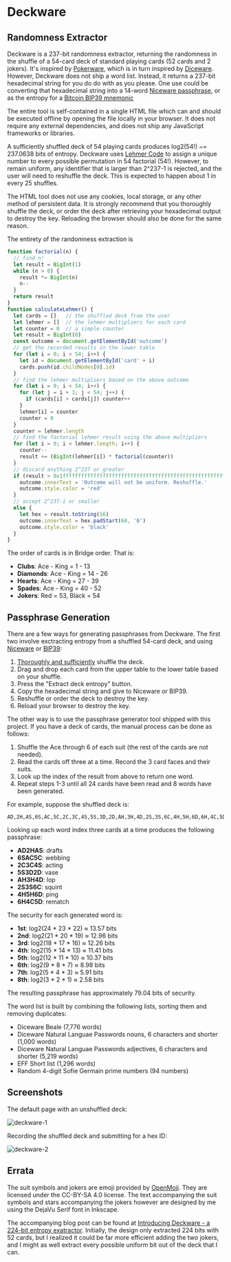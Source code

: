 # Deckware
## Randomness Extractor
Deckware is a 237-bit randomness extractor, returning the randomness in the shuffle of a 54-card
deck of standard playing cards (52 cards and 2 jokers). It's inspired by [Pokerware][1], which is in
turn inspired by [Diceware][2]. However, Deckware does not ship a word list. Instead, it returns a
237-bit hexadecimal string for you do do with as you please. One use could be converting that
hexadecimal string into a 14-word [Niceware passphrase][3], or as the entropy for a [Bitcoin BIP39
mnemonic][4]

The entire tool is self-contained in a single HTML file which can and should be executed offline by
opening the file locally in your browser. It does not require any external dependencies, and does
not ship any JavaScript frameworks or libraries.

A sufficiently shuffled deck of 54 playing cards produces log2(54!) ~= 237.0638 bits of entropy.
Deckware uses [Lehmer Code][5] to assign a unique number to every possible permutation in 54
factorial (54!). However, to remain uniform, any identifier that is larger than 2^237-1 is rejected,
and the user will need to reshuffle the deck. This is expected to happen about 1 in every 25
shuffles.

The HTML tool does not use any cookies, local storage, or any other method of persistent data. It is
strongly recommend that you thoroughly shuffle the deck, or order the deck after retrieving your
hexadecimal output to destroy the key. Reloading the browser should also be done for the same
reason.

The entirety of the randomness extraction is

```javascript
function factorial(n) {
  // find n!
  let result = BigInt(1)
  while (n > 0) {
    result *= BigInt(n)
    n--
  }
  return result
}
function calculateLehmer() {
  let cards = []   // the shuffled deck from the user
  let lehmer = []  // the lehmer multipliers for each card
  let counter = 0  // a simple counter
  let result = BigInt(0)
  const outcome = document.getElementById('outcome')
  // get the recorded results in the lower table
  for (let i = 0; i < 54; i++) {
    let id = document.getElementById('card' + i)
    cards.push(id.childNodes[0].id)
  }
  // find the lehmer multipliers based on the above outcome
  for (let i = 0; i < 54; i++) {
    for (let j = i + 1; j < 54; j++) {
      if (cards[i] > cards[j]) counter++
    }
    lehmer[i] = counter
    counter = 0
  }
  counter = lehmer.length
  // find the factorial lehmer result using the above multipliers
  for (let i = 0; i < lehmer.length; i++) {
    counter--
    result += (BigInt(lehmer[i]) * factorial(counter))
  }
  // discard anything 2^237 or greater
  if (result > 0x1fffffffffffffffffffffffffffffffffffffffffffffffffffffffffffn) {
    outcome.innerText = 'Outcome will not be uniform. Reshuffle.'
    outcome.style.color = 'red'
  }
  // accept 2^237-1 or smaller
  else {
    let hex = result.toString(16)
    outcome.innerText = hex.padStart(60, '0')
    outcome.style.color = 'black'
  }
}
```

The order of cards is in Bridge order. That is:

* **Clubs**: Ace - King = 1 - 13
* **Diamonds**: Ace - King = 14 - 26
* **Hearts**: Ace - King = 27 - 39
* **Spades**: Ace - King = 40 - 52
* **Jokers**: Red = 53, Black = 54

## Passphrase Generation
There are a few ways for generating passphrases from Deckware. The first two involve exctracting
entropy from a shuffled 54-card deck, and using [Niceware][3] or [BIP39][4]:

1. [Thoroughly and sufficiently][6] shuffle the deck.
2. Drag and drop each card from the upper table to the lower table based on your shuffle.
3. Press the "Extract deck entropy" button.
4. Copy the hexadecimal string and give to Niceware or BIP39.
5. Reshuffle or order the deck to destroy the key.
6. Reload your browser to destroy the key.

The other way is to use the passphrase generator tool shipped with this project. If you have a deck
of cards, the manual process can be done as follows:

1. Shuffle the Ace through 6 of each suit (the rest of the cards are not needed).
2. Read the cards off three at a time. Record the 3 card faces and their suits.
3. Look up the index of the result from above to return one word.
4. Repeat steps 1-3 until all 24 cards have been read and 8 words have been generated.

For example, suppose the shuffled deck is:

    AD,2H,AS,6S,AC,5C,2C,3C,4S,5S,3D,2D,AH,3H,4D,2S,3S,6C,4H,5H,6D,6H,4C,5D

Looking up each word index three cards at a time produces the following passphrase:

- **AD2HAS**: drafts
- **6SAC5C**: webbing
- **2C3C4S**: acting
- **5S3D2D**: vase
- **AH3H4D**: lop
- **2S3S6C**: squint
- **4H5H6D**: ping
- **6H4C5D**: rematch

The security for each generated word is:

- **1st**: log2(24 \* 23 \* 22) ≈ 13.57 bits
- **2nd**: log2(21 \* 20 \* 19) ≈ 12.96 bits
- **3rd**: log2(18 \* 17 \* 16) ≈ 12.26 bits
- **4th**: log2(15 \* 14 \* 13) ≈ 11.41 bits
- **5th**: log2(12 \* 11 \* 10) ≈ 10.37 bits
- **6th**: log2(9 \* 8 \* 7) ≈ 8.98 bits
- **7th**: log2(5 \* 4 \* 3) ≈ 5.91 bits
- **8th**: log2(3 \* 2 \* 1) ≈ 2.58 bits

The resulting passphrase has approximately 79.04 bits of security.

The word list is built by combining the following lists, sorting them and removing duplicates:

- Diceware Beale (7,776 words)
- Diceware Natural Languae Passwords nouns, 6 characters and shorter (1,000 words)
- Diceware Natural Languae Passwords adjectives, 6 characters and shorter (5,219 words)
- EFF Short list (1,296 words)
- Random 4-digit Sofie Germain prime numbers (94 numbers)

## Screenshots
The default page with an unshuffled deck:

![deckware-1][7]

Recording the shuffled deck and submitting for a hex ID:

![deckware-2][8]

## Errata
The suit symbols and jokers are emoji provided by [OpenMoji][9]. They are licensed under the
CC-BY-SA 4.0 license. The text accompanying the suit symbols and stars accompanying the jokers
however are designed by me using the DejaVu Serif font in Inkscape.

The accompanying blog post can be found at [Introducing Deckware - a 224-bit entropy
exatractor][10]. Initially, the design only extracted 224 bits with 52 cards, but I realized it
could be far more efficient adding the two jokers, and I might as well extract every possible
uniform bit out of the deck that I can.

[1]: https://github.com/skeeto/pokerware
[2]: https://diceware.com
[3]: https://github.com/diracdeltas/niceware
[4]: https://github.com/iancoleman/bip39
[5]: https://en.wikipedia.org/wiki/Lehmer_code
[6]: https://stats.stackexchange.com/a/79552
[7]: https://user-images.githubusercontent.com/699572/108796403-ee87c300-7545-11eb-8525-a24a8ef92135.png
[8]: https://user-images.githubusercontent.com/699572/108796392-e891e200-7545-11eb-97b7-ed6a2672c8de.png
[9]: https://openmoji.org/
[10]: https://pthree.org/2021/02/18/introducing-deckware-a-224-bit-entropy-extractor/
